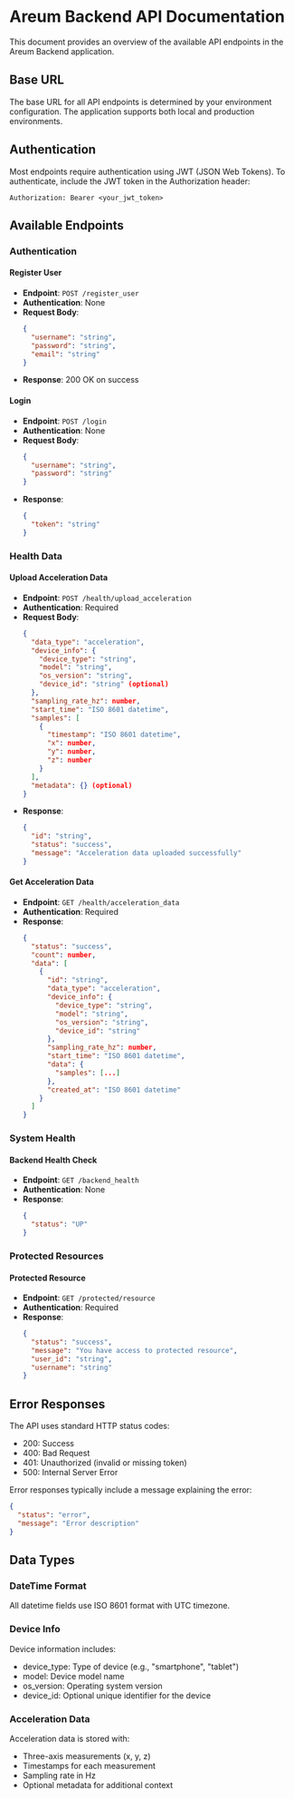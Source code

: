 # Areum Backend API Documentation

This document provides an overview of the available API endpoints in the Areum Backend application.

## Base URL

The base URL for all API endpoints is determined by your environment configuration. The application supports both local and production environments.

## Authentication

Most endpoints require authentication using JWT (JSON Web Tokens). To authenticate, include the JWT token in the Authorization header:

```
Authorization: Bearer <your_jwt_token>
```

## Available Endpoints

### Authentication

#### Register User
- **Endpoint**: `POST /register_user`
- **Authentication**: None
- **Request Body**:
  ```json
  {
    "username": "string",
    "password": "string",
    "email": "string"
  }
  ```
- **Response**: 200 OK on success

#### Login
- **Endpoint**: `POST /login`
- **Authentication**: None
- **Request Body**:
  ```json
  {
    "username": "string",
    "password": "string"
  }
  ```
- **Response**:
  ```json
  {
    "token": "string"
  }
  ```

### Health Data

#### Upload Acceleration Data
- **Endpoint**: `POST /health/upload_acceleration`
- **Authentication**: Required
- **Request Body**:
  ```json
  {
    "data_type": "acceleration",
    "device_info": {
      "device_type": "string",
      "model": "string",
      "os_version": "string",
      "device_id": "string" (optional)
    },
    "sampling_rate_hz": number,
    "start_time": "ISO 8601 datetime",
    "samples": [
      {
        "timestamp": "ISO 8601 datetime",
        "x": number,
        "y": number,
        "z": number
      }
    ],
    "metadata": {} (optional)
  }
  ```
- **Response**:
  ```json
  {
    "id": "string",
    "status": "success",
    "message": "Acceleration data uploaded successfully"
  }
  ```

#### Get Acceleration Data
- **Endpoint**: `GET /health/acceleration_data`
- **Authentication**: Required
- **Response**:
  ```json
  {
    "status": "success",
    "count": number,
    "data": [
      {
        "id": "string",
        "data_type": "acceleration",
        "device_info": {
          "device_type": "string",
          "model": "string",
          "os_version": "string",
          "device_id": "string"
        },
        "sampling_rate_hz": number,
        "start_time": "ISO 8601 datetime",
        "data": {
          "samples": [...]
        },
        "created_at": "ISO 8601 datetime"
      }
    ]
  }
  ```

### System Health

#### Backend Health Check
- **Endpoint**: `GET /backend_health`
- **Authentication**: None
- **Response**:
  ```json
  {
    "status": "UP"
  }
  ```

### Protected Resources

#### Protected Resource
- **Endpoint**: `GET /protected/resource`
- **Authentication**: Required
- **Response**:
  ```json
  {
    "status": "success",
    "message": "You have access to protected resource",
    "user_id": "string",
    "username": "string"
  }
  ```

## Error Responses

The API uses standard HTTP status codes:
- 200: Success
- 400: Bad Request
- 401: Unauthorized (invalid or missing token)
- 500: Internal Server Error

Error responses typically include a message explaining the error:
```json
{
  "status": "error",
  "message": "Error description"
}
```

## Data Types

### DateTime Format
All datetime fields use ISO 8601 format with UTC timezone.

### Device Info
Device information includes:
- device_type: Type of device (e.g., "smartphone", "tablet")
- model: Device model name
- os_version: Operating system version
- device_id: Optional unique identifier for the device

### Acceleration Data
Acceleration data is stored with:
- Three-axis measurements (x, y, z)
- Timestamps for each measurement
- Sampling rate in Hz
- Optional metadata for additional context 